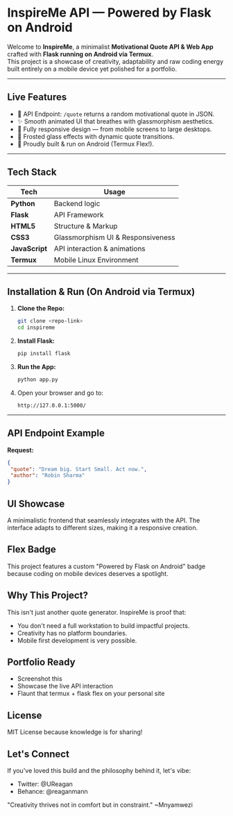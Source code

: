 # InspireMe API — Powered by Flask on Android 

Welcome to **InspireMe**, a minimalist **Motivational Quote API & Web App** crafted with **Flask running on Android via Termux**.  
This project is a showcase of creativity, adaptability and raw coding energy built entirely on a mobile device yet polished for a portfolio.

---

## Live Features
- 🎯 API Endpoint: `/quote` returns a random motivational quote in JSON.
- ✨ Smooth animated UI that breathes with glassmorphism aesthetics.
- 📱 Fully responsive design — from mobile screens to large desktops.
- 🧊 Frosted glass effects with dynamic quote transitions.
- 🤖 Proudly built & run on Android (Termux Flex!).

---

## Tech Stack
| Tech        | Usage                        |
|-------------|------------------------------|
| **Python**  | Backend logic                |
| **Flask**   | API Framework                |
| **HTML5**   | Structure & Markup           |
| **CSS3**    | Glassmorphism UI & Responsiveness |
| **JavaScript** | API interaction & animations |
| **Termux**  | Mobile Linux Environment     |

---

## Installation & Run (On Android via Termux)
1. **Clone the Repo:**
    ```bash
    git clone <repo-link>
    cd inspireme
    ```

2. **Install Flask:**
    ```bash
    pip install flask
    ```

3. **Run the App:**
    ```bash
    python app.py
    ```

4. Open your browser and go to:
    ```
    http://127.0.0.1:5000/
    ```

---

## API Endpoint Example
**Request:**
  ```json
  {
   "quote": "Dream big. Start Small. Act now.",
   "author": "Robin Sharma"
  }
  ```

## UI Showcase
A minimalistic frontend that seamlessly integrates with the API. The interface adapts to different sizes, making it a responsive creation.

## Flex Badge
This project features a custom "Powered by Flask on Android" badge because coding on mobile devices deserves a spotlight.

## Why This Project?
This isn't just another quote generator. InspireMe is proof that:
  - You don't need a full workstation to build impactful projects.
  - Creativity has no platform boundaries.
  - Mobile first development is very possible.

## Portfolio Ready
  - Screenshot this
  - Showcase the live API interaction
  - Flaunt that termux + flask flex on your personal site

## License
MIT License because knowledge is for sharing!

## Let's Connect
If you've loved this build and the philosophy behind it, let's vibe:
  - Twitter: @UReagan
  - Behance: @reaganmann

"Creativity thrives not in comfort but in constraint."
  	~Mnyamwezi
